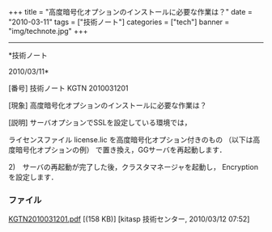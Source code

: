 ﻿+++
title = "高度暗号化オプションのインストールに必要な作業は？"
date = "2010-03-11"
tags = ["技術ノート"]
categories = ["tech"]
banner = "img/technote.jpg"
+++

-----------------------------------------------------------------------------------------------------------------------------

*技術ノート

2010/03/11*


[番号]
技術ノート KGTN 2010031201

[現象]
高度暗号化オプションのインストールに必要な作業は？

[説明]
サーバオプションでSSLを設定している環境では，

ライセンスファイル license.lic を高度暗号化オプション付きのもの
（以下は高度暗号化オプションの例） で置き換え，GGサーバを再起動します．

2)　サーバの再起動が完了した後，クラスタマネージャを起動し， Encryption
を設定します．


### ファイル

 
 


[KGTN2010031201.pdf](http://techreport.kitasp.net/attachments/download/92/KGTN2010031201.pdf)
 [(158 KB)] [kitasp 技術センター, 2010/03/12
07:52]


 


 

